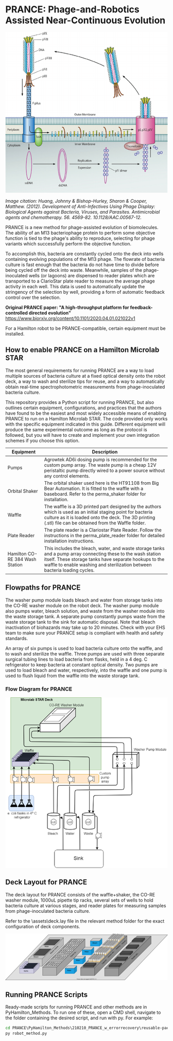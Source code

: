 # PRANCE: Phage-and-Robotics Assisted Near-Continuous Evolution


<img src=https://github.com/Golaszewski/PRANCE/blob/main/Extras/Life-cycle-of-filamentous-phages-Filamentous-phage-binds-to-the-F-pilus-of-a-host-E%20(1).png width="650" height="500"/>

*Image citation: Huang, Johnny & Bishop-Hurley, Sharon & Cooper, Matthew. (2012). Development of Anti-Infectives Using Phage Display: Biological Agents against Bacteria, Viruses, and Parasites. Antimicrobial agents and chemotherapy. 56. 4569-82. 10.1128/AAC.00567-12.*

PRANCE is a new method for phage-assisted evolution of biomolecules. The ability of an M13 bacteriophage protein to perform some objective function is tied to the phage's ability to reproduce, selecting for phage variants which successfully perform the objective function.

To accomplish this, bacteria are constantly cycled onto the deck into wells containing evolving populations of the M13 phage. The flowrate of bacteria culture is fast enough that the bacteria do not have time to divide before being cycled off the deck into waste. Meanwhile, samples of the phage-inoculated wells (or lagoons) are dispensed to reader plates which are transported to a ClarioStar plate reader to measure the average phage activity in each well. This data is used to automatically update the stringency of the selection by well, providing a form of automatic feedback control over the selection. 

**Original PRANCE paper:
"A high-throughput platform for feedback-controlled directed evolution"** 
https://www.biorxiv.org/content/10.1101/2020.04.01.021022v1


For a Hamilton robot to be PRANCE-compatible, certain equipment must be installed.

## How to enable PRANCE on a Hamilton Microlab STAR

The most general requirements for running PRANCE are a way to load multiple
sources of bacteria culture at a fixed optical density onto the robot deck, a way to wash and
sterilize tips for reuse, and a way to automatically obtain real-time spectrophotometric 
measurements from phage-inoculated bacteria culture.

This repository provides a Python script for running PRANCE, but 
also outlines certain equipment, configurations, and practices that
the authors have found to be the easiest and most widely accessible means
of enabling PRANCE to run on a Hamilton Microlab STAR. The code provided
only works with the specific equipment indicated in this guide. Different equipment will produce the 
same experimental outcome  as long as the protocol is followed, but you will have to create and implement 
your own integration schemes if you choose this option. 


Equipment | Description
------------- | -------------
Pumps  | Agrowtek AD6i dosing pump is recommended for the custom pump array. The waste pump is a cheap 12V peristaltic pump directly wired to a power source without any control elements.
Orbital Shaker | The orbital shaker used here is the HT91108 from Big Bear Automation. It is fitted to the waffle with a baseboard. Refer to the perma_shaker folder for installation.
Waffle | The waffle is a 3D printed part designed by the authors which is used as an initial staging point for bacteria culture as it is loaded onto the deck. The 3D printing (.stl) file can be obtained from the Waffle folder.
Plate Reader |  The plate reader is a Clariostar Plate Reader. Follow the instructions in the perma_plate_reader folder for detailed installation instructions.
Hamilton CO-RE 384 Wash Station | This includes the bleach, water, and waste storage tanks and a pump array connecting these to the wash station itself. These storage tanks have separate hookups to the waffle to enable washing and sterilization between bacteria loading cycles.



## Flowpaths for PRANCE

The washer pump module loads bleach and water from storage tanks into the CO-RE washer module on the robot deck. The washer pump module also pumps water, bleach solution, and waste from the washer module into the waste storage tank. A separate pump constantly pumps waste from the waste storage tank to the sink for automatic disposal. Note that bleach inactivation of biohazards may take up to 20 minutes. Check with your EHS team to make sure your PRANCE setup is compliant with health and safety standards.

An array of six pumps is used to load bacteria culture onto the waffle, and to wash and sterilize the waffle. Three pumps are used with three separate surgical tubing lines to
load bacteria from flasks, held in a 4 deg. C refrigerator to keep bacteria at constant optical density. Two pumps are used to load bleach and water, respectively, into the waffle and one pump is used to flush liquid from the waffle into the waste storage tank. 

### Flow Diagram for PRANCE
![alt text](https://github.com/Golaszewski/PRANCE/blob/main/Extras/pid.png)

## Deck Layout for PRANCE

The deck layout for PRANCE consists of the waffle+shaker, the CO-RE washer module, 1000uL pipette tip racks, several sets of wells to hold bacteria culture at various stages, and reader plates for measuring samples from phage-inoculated bacteria culture.

Refer to the \assets\deck.lay file in the relevant method folder for the exact configuration of deck components.

![alt text](https://github.com/Golaszewski/PRANCE/blob/main/Extras/decklayout.svg)


## Running PRANCE Scripts

Ready-made scripts for running PRANCE and other methods are in PyHamilton_Methods. To run one of these, open a CMD shell, navigate to the folder
containing the desired script, and run with py. For example:
```bat
cd PRANCE\PyHamilton_Methods\210210_PRANCE_w_errorrecovery\reusable-pace
py robot_method.py
```
